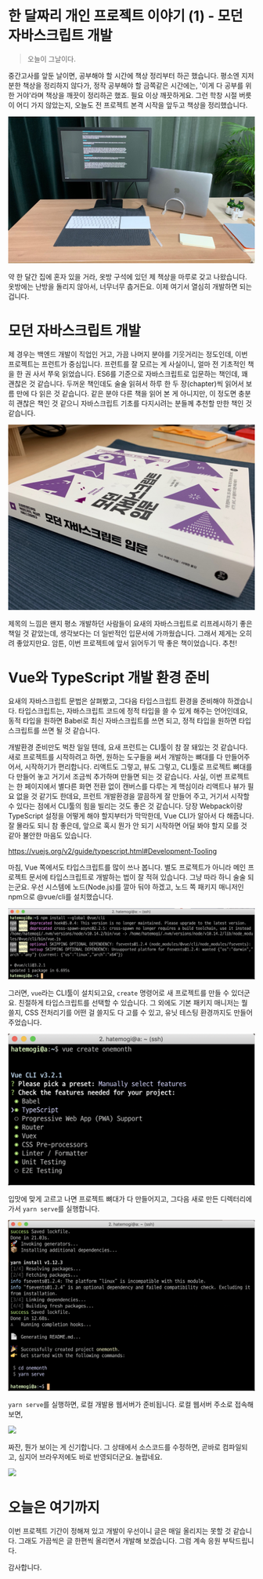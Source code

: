 # 한 달짜리 개인 프로젝트 이야기 (1) - 모던 자바스크립트 개발

> 오늘이 그날이다.

중간고사를 앞둔 날이면, 공부해야 할 시간에 책상 정리부터 하곤 했습니다. 평소엔 지저분한 책상을 정리하지 않다가, 정작 공부해야 할 금쪽같은 시간에는, '이게 다 공부를 위한 거야'라며 책상을 깨끗이 정리하곤 했죠. 필요 이상 깨끗하게요. 그런 학창 시절 버릇이 어디 가지 않았는지, 오늘도 전 프로젝트 본격 시작을 앞두고 책상을 정리했습니다.

![책상 사진](img/desktop.jpg)

약 한 달간 집에 혼자 있을 거라, 옷방 구석에 있던 제 책상을 마루로 갖고 나왔습니다. 옷방에는 난방을 돌리지 않아서, 너무너무 춥거든요. 이제 여기서 열심히 개발하면 되는 겁니다.

# 모던 자바스크립트 개발

제 경우는 백엔드 개발이 직업인 거고, 가끔 나머지 분야를 기웃거리는 정도인데, 이번 프로젝트는 프런트가 중심입니다. 프런트를 잘 모르는 게 사실이니, 얼마 전 기초적인 책을 한 권 사서 쭈욱 읽었습니다. ES6를 기준으로 자바스크립트로 입문하는 책인데, 꽤 괜찮은 것 같습니다. 두꺼운 책인데도 술술 읽혀서 하루 한 두 장(chapter)씩 읽어서 보름 만에 다 읽은 것 같습니다. 같은 분야 다른 책을 읽어 본 게 아니지만, 이 정도면 충분히 괜찮은 책인 것 같으니 자바스크립트 기초를 다지시려는 분들께 추천할 만한 책인 것 같습니다.

![모던 자바스크립트 개발 책](img/modern-js-book.jpg)

제목의 느낌은 왠지 평소 개발하던 사람들이 요새의 자바스크립트로 리프레시하기 좋은 책일 것 같았는데, 생각보다는 더 일반적인 입문서에 가까웠습니다. 그래서 제게는 오히려 좋았지만요. 암튼, 이번 프로젝트에 앞서 읽어두기 딱 좋은 책이었습니다. 추천!

# Vue와 TypeScript 개발 환경 준비

요새의 자바스크립트 문법은 살펴봤고, 그다음 타입스크립트 환경을 준비해야 하겠습니다. 타입스크립트는, 자바스크립트 코드에 정적 타입을 쓸 수 있게 해주는 언어인데요, 동적 타입을 원하면 Babel로 최신 자바스크립트를 쓰면 되고, 정적 타입을 원하면 타입스크립트를 쓰면 될 것 같습니다.

개발환경 준비만도 벅찬 일일 텐데, 요새 프런트는 CLI툴이 참 잘 돼있는 것 같습니다. 새로 프로젝트를 시작하려고 하면, 원하는 도구들을 써서 개발하는 뼈대를 다 만들어주어서, 시작하기가 편리합니다. 리액트도 그렇고, 뷰도 그렇고, CLI툴로 프로젝트 뼈대를 다 만들어 놓고 거기서 조금씩 추가하며 만들면 되는 것 같습니다. 사실, 이번 프로젝트는 한 페이지에서 별다른 화면 전환 없이 캔버스를 다루는 게 핵심이라 리액트나 뷰가 필요 없을 것 같기도 한데요, 프런트 개발환경을 깔끔하게 잘 만들어 주고, 거기서 시작할 수 있다는 점에서 CLI툴의 힘을 빌리는 것도 좋은 것 같습니다. 당장  Webpack이랑 TypeScript 설정을 어떻게 해야 할지부터가 막막한데, Vue CLI가 알아서 다 해줍니다. 잘 몰라도 되니 참 좋은데, 앞으로 혹시 뭔가 안 되기 시작하면 어딜 봐야 할지 모를 것 같아 불안한 마음도 있습니다.

<https://vuejs.org/v2/guide/typescript.html#Development-Tooling>

마침, Vue 쪽에서도 타입스크립트를 많이 쓰나 봅니다. 별도 프로젝트가 아니라 메인 프로젝트 문서에 타입스크립트로 개발하는 법이 잘 적혀 있습니다. 그냥 따라 하니 술술 되는군요. 우선 시스템에 노드(Node.js)를 깔아 둬야 하겠고, 노드 쪽 패키지 매니저인 npm으로 @vue/cli를 설치했습니다.

![@vue/cli설치](img/install-vue-cli.png)

그러면, `vue`라는 CLI툴이 설치되고요, `create` 명령어로 새 프로젝트를 만들 수 있더군요. 친절하게 타입스크립트를 선택할 수 있습니다. 그 외에도 기본 패키지 매니저는 뭘 쓸지, CSS 전처리기를 어떤 걸 쓸지도 다 고를 수 있고, 유닛 테스팅 환경까지도 만들어 주었습니다.

![](img/vue-create.png)

입맛에 맞게 고르고 나면 프로젝트 뼈대가 다 만들어지고, 그다음 새로 만든 디렉터리에 가서 `yarn serve`를 실행합니다.

![](img/vue-created.png)

`yarn serve`를 실행하면, 로컬 개발용 웹서버가 준비됩니다. 로컬 웹서버 주소로 접속해보면,

![](img/yarn-serve.png)

짜잔, 뭔가 보이는 게 신기합니다. 그 상태에서 소스코드를 수정하면, 곧바로 컴파일되고, 심지어 브라우저에도 바로 반영되더군요. 놀랍네요.

![](img/vreapp-web.png)

# 오늘은 여기까지

이번 프로젝트 기간이 정해져 있고 개발이 우선이니 글은 매일 올리지는 못할 것 같습니다. 그래도 가끔씩은 글 한편씩 올리면서 개발해 보겠습니다. 그럼 계속 응원 부탁드립니다.

감사합니다.
